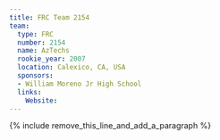 ```yaml
---
title: FRC Team 2154
team:
  type: FRC
  number: 2154
  name: AzTechs
  rookie_year: 2007
  location: Calexico, CA, USA
  sponsors:
  - William Moreno Jr High School
  links:
    Website:
---
```


{% include remove_this_line_and_add_a_paragraph %}